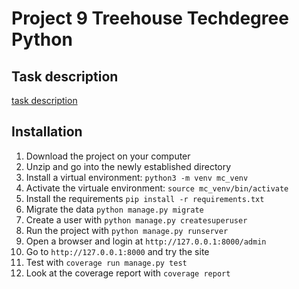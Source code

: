 # Project 9 Treehouse Techdegree Python

## Task description
[task description](task_description.md)

## Installation
1. Download the project on your computer
2. Unzip and go into the newly established directory
3. Install a virtual environment:
    `python3 -m venv mc_venv`
4. Activate the virtuale environment:
    `source mc_venv/bin/activate`
5. Install the requirements
    `pip install -r requirements.txt`
6. Migrate the data `python manage.py migrate`
7. Create a user with `python manage.py createsuperuser`
8. Run the project with `python manage.py runserver`
9. Open a browser and login at `http://127.0.0.1:8000/admin`
10. Go to `http://127.0.0.1:8000` and try the site
11. Test with `coverage run manage.py test`
11. Look at the coverage report with `coverage report`


